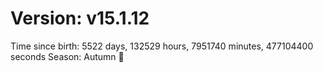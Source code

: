 # Version: v15.1.12
Time since birth: 5522 days, 132529 hours, 7951740 minutes, 477104400 seconds
Season: Autumn 🍁

